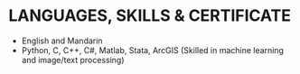 # LANGUAGES, SKILLS & CERTIFICATE 

- English and Mandarin 
- Python, C, C++, C#, Matlab, Stata, ArcGIS (Skilled in machine learning and image/text processing)  
